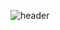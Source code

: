 ![header](https://capsule-render.vercel.app/api?type=venom&text=HEENA's%20GitHub&color=olive&height=250&fontSize=70&animation=fadeIn&fontColor=black)


